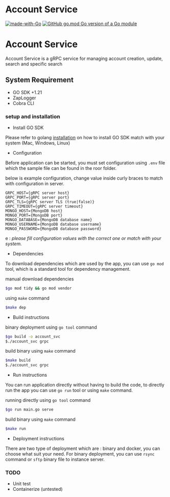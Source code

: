 # Account Service
[![made-with-Go](https://img.shields.io/badge/Made%20with-Go-1f425f.svg)](http://golang.org)
[![GitHub go.mod Go version of a Go module](https://img.shields.io/github/go-mod/go-version/gomods/athens.svg)](https://bitbucket.org/rctiplus/tusd-server)

# Account Service #

Account Service is a gRPC service for managing account creation, update, search and specific search

## System Requirement ##
* GO SDK +1.21
* ZapLogger
* Cobra CLI

### setup and installation ###

* Install GO SDK

Please refer to golang [installation](https://golang.org/doc/install) on how to install GO SDK match with your system (Mac, Windows, Linux)

* Configuration

Before application can be started, you must set configuration using `.env` file which the sample file can
be found in the roor folder.

below is example configuration, change value inside curly braces to match with configuration in server.
```
GRPC_HOST={gRPC server host}
GRPC_PORT={gRPC server port}
GRPC_TLS={gRPC server TLS (true|false)}
GRPC_TIMEOUT={gRPC server timeout}
MONGO_HOST={MongoDB host}
MONGO_PORT={MongoDB port}
MONGO_DATABASE={MongoDB database name}
MONGO_USERNAME={MongoDB database username}
MONGO_PASSWORD={MongoDB database password}
```

e : _please fill configuration values with the correct one or match with your system._

* Dependencies

To download dependencies which are used by the app, you can use `go mod` tool, which is a standard tool for
dependency management.

manual download dependencies
```bash
$go mod tidy && go mod vendor
```

using `make` command
```bash
$make dep
```

* Build instructions

binary deployment using `go tool` command
```bash
$go build -o account_svc
$./account_svc grpc
```

build binary using `make` command
```bash
$make build
$./account_svc grpc
```

* Run instructions

You can run application directly without having to build the code, to directly run the app you can
use `go run` tool or using `make` command.

running directly using `go tool` command
```bash
$go run main.go serve
```

build binary using `make` command
```bash
$make run
```

* Deployment instructions

There are two type of deployment which are : binary and docker, you can choose what suit your need.
For binary deployment, you can use `rsync` command or `sftp` binary file to instance server.


### TODO ###

* Unit test
* Containerize (untested)



